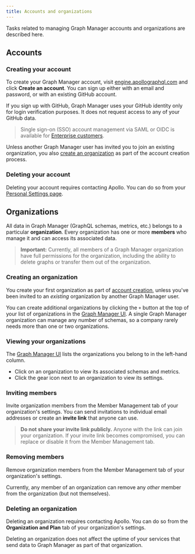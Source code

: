 ```yaml
---
title: Accounts and organizations
---
```


Tasks related to managing Graph Manager accounts and organizations are
described here.

## Accounts

### Creating your account

To create your Graph Manager account, visit [engine.apollographql.com](https://engine.apollographql.com) and click **Create an account**. You can sign
up either with an email and password, or with an existing GitHub account.

If you sign up with GitHub, Graph Manager uses your GitHub identity only for
login verification purposes. It does not request access to any of your GitHub
data.

> Single sign-on (SSO) account management via SAML or OIDC is available for [Enterprise customers](https://www.apollographql.com/plans/).

Unless another Graph Manager user has invited you to join an existing organization,
you also [create an organization](#creating-an-organization) as part of the account
creation process.

### Deleting your account

Deleting your account requires contacting Apollo. You can do so from your
[Personal Settings page](https://engine.apollographql.com/user-settings).

## Organizations

All data in Graph Manager (GraphQL schemas, metrics, etc.) belongs to a particular
**organization**. Every organization has one or more **members** who manage it
and can access its associated data.

> **Important:** Currently, all members of a Graph Manager organization have full
> permissions for the organization, including the ability to delete graphs or
> transfer them out of the organization.

### Creating an organization

You create your first organization as part of
[account creation](#creating-your-account), unless you've been invited to
an _existing_ organization by another Graph Manager user.

You can create additional organizations by clicking the `+` button at the top
of your list of organizations in the [Graph Manager UI](https://engine.apollographql.com). A single Graph Manager
organization can manage any number of schemas, so a company rarely needs more than
one or two organizations.

### Viewing your organizations

The [Graph Manager UI](https://engine.apollographql.com) lists the organizations you belong to in the left-hand column.

- Click on an organization to view its associated schemas and metrics.
- Click the gear icon next to an organization to view its settings.

### Inviting members

Invite organization members from the Member Management tab of your
organization's settings. You can send invitations to individual email addresses
or create an **invite link** that anyone can use.

> **Do not share your invite link publicly.** Anyone with the link can join your
> organization. If your invite link becomes compromised, you can
> replace or disable it from the Member Management tab.

### Removing members

Remove organization members from the Member Management tab of your
organization's settings.

Currently, any member of an organization can remove any _other_ member
from the organization (but not themselves).

### Deleting an organization

Deleting an organization requires contacting Apollo. You can do so from the
**Organization and Plan** tab of your organization's settings.

Deleting an organization does not affect the uptime of your services that send data
to Graph Manager as part of that organization.
